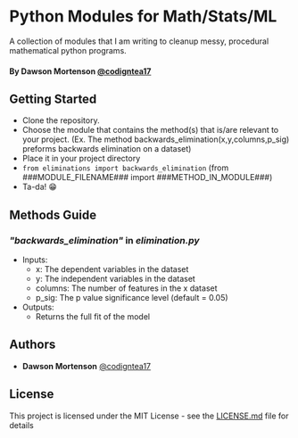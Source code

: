 # Python Modules for Math/Stats/ML
A collection of modules that I am writing to cleanup messy, procedural mathematical python programs.

#### By **Dawson Mortenson** [@codigntea17](https://github.com/codingtea17)

## Getting Started
* Clone the repository.
* Choose the module that contains the method(s) that is/are relevant to your project. (Ex. The method backwards_elimination(x,y,columns,p_sig) preforms backwards elimination on a dataset)
* Place it in your project directory
* `from eliminations import backwards_elimination` (from ###MODULE_FILENAME### import ###METHOD_IN_MODULE###)
* Ta-da! 😁

## Methods Guide
### *"backwards_elimination"* in *elimination.py*
* Inputs:
  * x: The dependent variables in the dataset
  * y: The independent variables in the dataset
  * columns: The number of features in the x dataset
  * p_sig: The p value significance level (default = 0.05)
* Outputs:
  * Returns the full fit of the model

## Authors

* **Dawson Mortenson** [@codigntea17](https://github.com/codingtea17)

## License

This project is licensed under the MIT License - see the [LICENSE.md](LICENSE.md) file for details
